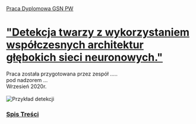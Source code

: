 [Praca Dyplomowa GSN PW](notebooks/Praca_Dyplomowa.ipynb)
# ["Detekcja twarzy z wykorzystaniem współczesnych architektur głębokich sieci neuronowych."](notebooks/Praca_Dyplomowa.ipynb)

Praca została przygotowana przez zespół .....<br>
pod nadzorem ...<br>
Wrzesień 2020r.
<br><br>
![Przykład detekcji](https://github.com/DarekGit/FACES_DNN/blob/master/Figures/Smieszna%20detekcja.jpg)


<!--NAVIGATION-->
### [Spis Treści](https://github.com/DarekGit/FACES_DNN/blob/master/notebooks/Praca_Dyplomowa.ipynb)
